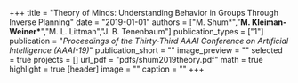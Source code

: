 +++
title = "Theory of Minds: Understanding Behavior in Groups Through Inverse Planning"
date = "2019-01-01"
authors = ["M. Shum&ast;","<b>M. Kleiman-Weiner&ast;</b>","M. L. Littman","J. B. Tenenbaum"]
publication_types = ["1"]
publication = "_Proceedings of the Thirty-Third AAAI Conference on Artificial Intelligence (AAAI-19)_"
publication_short = ""
image_preview = ""
selected = true
projects = []
url_pdf = "pdfs/shum2019theory.pdf"
math = true
highlight = true
[header]
image = ""
caption = ""
+++

